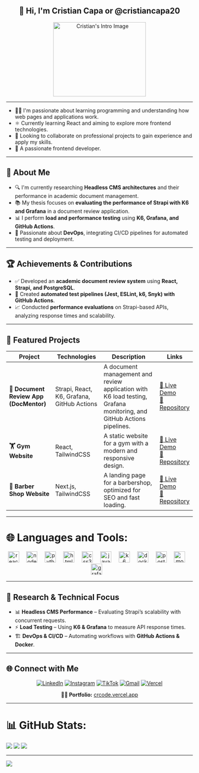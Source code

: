 <h2 align="center">👋 Hi, I'm Cristian Capa or @cristiancapa20</h2>

 <div align="center">
    <img src="https://static.wixstatic.com/media/669128_ec1c7a78e9694aec8a07c2e48b292ae1~mv2.gif" height="200" width="250" alt="Cristian's Intro Image" />
  </div>

---
  

- 🧑‍💻 I'm passionate about learning programming and understanding how web pages and applications work.
- ⚛️ Currently learning React and aiming to explore more frontend technologies.
- 🎒 Looking to collaborate on professional projects to gain experience and apply my skills.
- 💞️ A passionate frontend developer.

---

## 🚀 About Me
- 🔍 I'm currently researching **Headless CMS architectures** and their performance in academic document management.
- 📚 My thesis focuses on **evaluating the performance of Strapi with K6 and Grafana** in a document review application.
- 📊 I perform **load and performance testing** using **K6, Grafana, and GitHub Actions**.
- 🚀 Passionate about **DevOps**, integrating CI/CD pipelines for automated testing and deployment.

---

## 🏆 Achievements & Contributions
- ✅ Developed an **academic document review system** using **React, Strapi, and PostgreSQL**.
- 🚀 Created **automated test pipelines (Jest, ESLint, k6, Snyk) with GitHub Actions**.
- 📈 Conducted **performance evaluations** on Strapi-based APIs, analyzing response times and scalability.

---

## 🚀 Featured Projects

| Project | Technologies | Description | Links |
|---------|-------------|-------------|-------|
| **📄 Document Review App (DocMentor)** | Strapi, React, K6, Grafana, GitHub Actions | A document management and review application with K6 load testing, Grafana monitoring, and GitHub Actions pipelines. | [🔗 Live Demo](#) <br/> [🔗 Repository](https://github.com/cristiancr20/docmentor) |
| **🏋️ Gym Website** | React, TailwindCSS | A static website for a gym with a modern and responsive design. | [🔗 Live Demo](https://gym-vitality.vercel.app/) <br/> [🔗 Repository](https://github.com/cristiancr20/gym) |
| **💈 Barber Shop Website** | Next.js, TailwindCSS | A landing page for a barbershop, optimized for SEO and fast loading. | [🔗 Live Demo](https://sharp-cuts-barber.vercel.app/) <br/> [🔗 Repository](https://github.com/cristiancr20/sharp-cuts-barber) |

---


# 🌐 Languages and Tools:

<div align="center">
   <img src="https://cdn.jsdelivr.net/gh/devicons/devicon/icons/react/react-original.svg" height="30" alt="react logo"  />
  <img width="12" />
  <img src="https://cdn.jsdelivr.net/gh/devicons/devicon/icons/nodejs/nodejs-original.svg" height="30" alt="node logo"  />
  <img width="12" />
  <img src="https://cdn.jsdelivr.net/gh/devicons/devicon/icons/python/python-original.svg" height="30" alt="python logo"  />
  <img width="12" />
  <img src="https://cdn.jsdelivr.net/gh/devicons/devicon/icons/html5/html5-original.svg" height="30" alt="html5 logo"  />
  <img width="12" />
  <img src="https://cdn.jsdelivr.net/gh/devicons/devicon/icons/css3/css3-original.svg" height="30" alt="css3 logo"  />
  <img width="12" />
  <img src="https://cdn.jsdelivr.net/gh/devicons/devicon/icons/javascript/javascript-original.svg" height="30" alt="javascript logo"  />
  <img width="12" />
   <img src="https://cdn.jsdelivr.net/gh/devicons/devicon/icons/k6/k6-original.svg" height="30" alt="k6 logo"  />
  <img width="12" />
  <img src="https://cdn.jsdelivr.net/gh/devicons/devicon/icons/docker/docker-original.svg" height="30" alt="docker logo"  />
  <img width="12" />
  <img src="https://cdn.jsdelivr.net/gh/devicons/devicon/icons/postgresql/postgresql-original.svg" height="30" alt="postgresql logo"  />
  <img width="12" />
  <img src="https://cdn.jsdelivr.net/gh/devicons/devicon/icons/mongodb/mongodb-original.svg" height="30" alt="mongodb logo"  />
  <img width="12" />
  <img src="https://cdn.jsdelivr.net/gh/devicons/devicon/icons/grafana/grafana-original.svg" height="30" alt="grafana logo"  />
  <img width="12" />
</div>

---

## 🔬 Research & Technical Focus
- 📊 **Headless CMS Performance** – Evaluating Strapi’s scalability with concurrent requests.
- ⚡ **Load Testing** – Using **K6 & Grafana** to measure API response times.
- 🏗️ **DevOps & CI/CD** – Automating workflows with **GitHub Actions & Docker**.

---

## 🌐 Connect with Me

<p align="center">
  <a href="https://linkedin.com/in/cristian-capa/"><img src="https://img.shields.io/badge/LinkedIn-%230A66C2.svg?logo=linkedin&logoColor=white" alt="LinkedIn" /></a>
  <a href="https://instagram.com/capita_Cr"><img src="https://img.shields.io/badge/Instagram-%23E4405F.svg?logo=instagram&logoColor=white" alt="Instagram" /></a>
  <a href="https://tiktok.com/@capitacr.code"><img src="https://img.shields.io/badge/TikTok-%23000000.svg?logo=tiktok&logoColor=white" alt="TikTok" /></a>
  <a href="mailto:cristian.capa20@gmail.com"><img src="https://img.shields.io/badge/Gmail-D14836?logo=gmail&logoColor=white" alt="Gmail" /></a>
  <a href="https://vercel.com/cristian-capas-projects"><img src="https://img.shields.io/badge/Vercel-%23000000.svg?logo=vercel&logoColor=white" alt="Vercel" /></a>
</p>

<p align="center">
  <b>👨‍💻 Portfolio:</b> <a href="https://crcode.vercel.app/">crcode.vercel.app</a>
</p>


---

# 📊 GitHub Stats:
![](https://github-readme-stats.vercel.app/api?username=cristiancapa20&theme=dracula&hide_border=false&include_all_commits=false&count_private=false)
![](https://github-readme-streak-stats.herokuapp.com/?user=cristiancapa20&theme=dracula&hide_border=false)
![](https://github-readme-stats.vercel.app/api/top-langs/?username=cristiancapa20&theme=dracula&hide_border=false&include_all_commits=false&count_private=false&layout=compact)


---
[![](https://visitcount.itsvg.in/api?id=cristiancr20&icon=6&color=11)](https://visitcount.itsvg.in)

